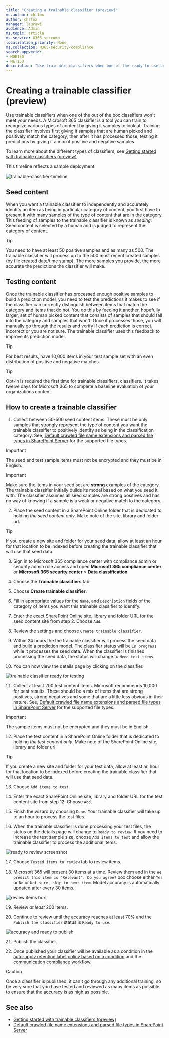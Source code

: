 ```yaml
---
title: "Creating a trainable classifier (preview)"
ms.author: chrfox
author: chrfox
manager: laurawi
audience: Admin
ms.topic: article
ms.service: O365-seccomp
localization_priority: None
ms.collection: M365-security-compliance
search.appverid: 
- MOE150
- MET150
description: "Use trainable classifiers when one of the ready to use box classifiers won't meet your needs. A Microsoft 365 classifier is a tool you can train to recognize various types of content by giving it samples to look at. This topics shows you how to create a custom classifier."
---
```


# Creating a trainable classifier (preview)

Use trainable classifiers when one of the out of the box classifiers won't meet your needs. A Microsoft 365 classifier is a tool you can train to recognize various types of content by giving it samples to look at. Training the classifier involves first giving it samples that are human picked and positively match the category, then after it has processed those, testing it predictions by giving it a mix of positive and negative samples.

To learn more about the different types of classifiers, see [Getting started with trainable classifiers (preview)](classifier-getting-started-with.md)

This timeline reflects a sample deployment.

![trainable-classifier-timeline](media\trainable-classifier-deployment-timeline_version3.png)


## Seed content

When you want a trainable classifier to independently and accurately identify an item as being in particular category of content, you first have to present it with many samples of the type of content that are in the category. This feeding of samples to the trainable classifier is known as *seeding*. Seed content is selected by a human and is judged to represent the category of content.

> [!TIP]
> You need to have at least 50 positive samples and as many as 500. The trainable classifier will process up to the 500 most recent created samples (by file created date/time stamp). The more samples you provide, the more accurate the predictions the classifier will make.

## Testing content

Once the trainable classifier has processed enough positive samples to build a prediction model, you need to test the predictions it makes to see if the classifier can correctly distinguish between items that match the category and items that do not. You do this by feeding it another, hopefully larger, set of human picked content that consists of samples that should fall into the category and samples that won't. Once it processes those, you will manually go through the results and verify if each prediction is correct, incorrect or you are not sure. The trainable classifier uses this feedback to improve its prediction model.

> [!TIP]
> For best results, have 10,000 items in your test sample set with an even distribution of positive and negative matches.

> [!TIP]
> Opt-in is required the first time for trainable classifiers. classifiers. It takes twelve days for Microsoft 365 to complete a baseline evaluation of your organizations content.

## How to create a trainable classifier

1. Collect between 50-500 seed content items. These must be only samples that strongly represent the type of content you want the trainable classifier to positively identify as being in the classification category. See, [Default crawled file name extensions and parsed file types in SharePoint Server](https://docs.microsoft.com/sharepoint/technical-reference/default-crawled-file-name-extensions-and-parsed-file-types) for the supported file types.

> [!IMPORTANT]
> The seed and test sample items must not be encrypted and they must be in English.

> [!IMPORTANT]
> Make sure the items in your seed set are **strong** examples of the category. The trainable classifier initially builds its model based on what you seed it with. The classifier assumes all seed samples are strong positives and has no way of knowing if a sample is a weak or negative match to the category.

2. Place the seed content in a SharePoint Online folder that is dedicated to holding *the seed content only*. Make note of the site, library and folder url.

> [!TIP]
> If you create a new site and folder for your seed data, allow at least an hour for that location to be indexed before creating the trainable classifier that will use that seed data.

3. Sign in to Microsoft 365 compliance center with compliance admin or security admin role access and open **Microsoft 365 compliance center** or **Microsoft 365 security center** > **Data classification**

4. Choose the **Trainable classifiers** tab.

5. Choose **Create trainable classifier**.

6. Fill in appropriate values for the `Name`, and `Description` fields of the category of items you want this trainable classifier to identify.

7. Enter the exact SharePoint Online site, library and folder URL for the seed content site from step 2. Choose `Add`.

8. Review the settings and choose `Create trainable classifier`.

9. Within 24 hours the the trainable classifier will process the seed data and build a prediction model. The classifier status will be `In progress` while it processes the seed data. When the classifier is finished processing the seed data, the status will change to `Need test items`.

10. You can now view the details page by clicking on the classifier.


![trainable classifier ready for testing](media/classifier-trainable-ready-to-test-detail.png)

11. Collect at least 200 test content items. Microsoft recommends 10,000 for best results. These should be a mix of items that are strong positives, strong negatives and some that are a little less obvious in their nature. See, [Default crawled file name extensions and parsed file types in SharePoint Server](https://docs.microsoft.com/sharepoint/technical-reference/default-crawled-file-name-extensions-and-parsed-file-types) for the supported file types.

> [!IMPORTANT]
> The sample items must not be encrypted and they must be in English.

12. Place the test content in a SharePoint Online folder that is dedicated to holding *the test content only*. Make note of the SharePoint Online site, library and folder url.

> [!TIP]
> If you create a new site and folder for your test data, allow at least an hour for that location to be indexed before creating the trainable classifier that will use that seed data.

13. Choose `Add items to test`.

14. Enter the exact SharePoint Online site, library and folder URL for the test content site from step 12. Choose `Add`.

15. Finish the wizard by choosing `Done`. Your trainable classifier will take up to an hour to process the test files.

16. When the trainable classifier is done processing your test files, the status on the details page will change to `Ready to review`. If you need to increase the test sample size, choose `Add items to test` and allow the trainable classifier to process the additional items.

![ready to review screenshot](media/classifier-trainable-ready-to-review-detail.png)

17. Choose `Tested items to review` tab to review items.

18. Microsoft 365 will present 30 items at a time. Review them and in the `We predict this item is "Relevant". Do you agree?` box choose either `Yes` or `No` or `Not sure, skip to next item`. Model accuracy is automatically updated after every 30 items.

![review items box](media/classifier-trainable-review-detail.png)

19. Review *at least* 200 items.

20. Continue to review until the accuracy reaches at least 70% and the `Publish the classifier` status is `Ready to use`.

![accuracy and ready to publish](media/classifier-trainable-review-ready-to-publish.png)

21. Publish the classifier.

22. Once published your classifier will be available as a condition in the [auto-apply retention label policy based on a condition](labels#applying-a-retention-label-automatically-based-on-conditions) and the [communication compliance workflow](communication-compliance-feature-reference.md).

> [!CAUTION]
> Once a classifier is published, it can't go through any additional training, so be very sure that you have tested and reviewed as many items as possible to ensure that the accuracy is as high as possible.

## See also

- [Getting started with trainable classifiers (preview)](classifier-getting-started-with.md)
- [Default crawled file name extensions and parsed file types in SharePoint Server](https://docs.microsoft.com/sharepoint/technical-reference/default-crawled-file-name-extensions-and-parsed-file-types)
